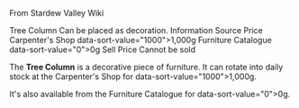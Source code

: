 From Stardew Valley Wiki

Tree Column Can be placed as decoration. Information Source Price Carpenter's Shop data-sort-value="1000"&gt;1,000g Furniture Catalogue data-sort-value="0"&gt;0g Sell Price Cannot be sold

The **Tree Column** is a decorative piece of furniture. It can rotate into daily stock at the Carpenter's Shop for data-sort-value="1000"&gt;1,000g.

It's also available from the Furniture Catalogue for data-sort-value="0"&gt;0g.